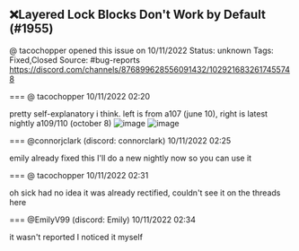 ## ❌Layered Lock Blocks Don't Work by Default (#1955)
@ tacochopper opened this issue on 10/11/2022
Status: unknown
Tags: Fixed,Closed
Source: #bug-reports https://discord.com/channels/876899628556091432/1029216832617455748


=== @ tacochopper 10/11/2022 02:20

pretty self-explanatory i think. left is from a107 (june 10), right is latest nightly a109/110 (october 8)
![image](https://cdn.discordapp.com/attachments/1029216832617455748/1029216833112375417/zquest_z08ZPQkrjA.png?ex=65e6815e&is=65d40c5e&hm=44aa6a5400ad69cc62cbfcfadd456e8795fa629b878605dc77ab5c4c8540d281&)
![image](https://cdn.discordapp.com/attachments/1029216832617455748/1029216833498251264/zquest_R1N13Mvlgf.png?ex=65e6815f&is=65d40c5f&hm=9dde601dead9698591b8ed0da6750cae96df082028d7b3fc92f3163a06c844ab&)

=== @connorjclark (discord: connorclark) 10/11/2022 02:25

emily already fixed this
I'll do a new nightly now so you can use it

=== @ tacochopper 10/11/2022 02:31

oh sick
had no idea it was already rectified, couldn't see it on the threads here

=== @EmilyV99 (discord: Emily) 10/11/2022 02:34

it wasn't reported
I noticed it myself
